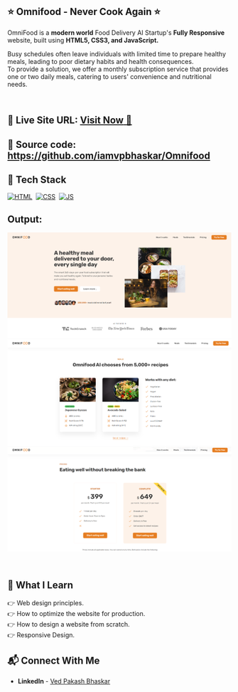 
## ⭐ Omnifood - Never Cook Again ⭐

OmniFood is a **modern world** Food Delivery AI Startup's **Fully Responsive** website, built using **HTML5, CSS3, and JavaScript.** <br>

Busy schedules often leave individuals with limited time to prepare healthy meals, leading to poor dietary habits and health consequences.<br>
To provide a solution, we offer a monthly subscription service that provides one or two daily meals, catering to users' convenience and nutritional needs.


<br>

## 📌 **Live Site URL:** <a href="https://iamvpbhaskar.github.io/Omnifood/" target="_blank">**Visit Now** 🚀</a>
## 📌 **Source code:** https://github.com/iamvpbhaskar/Omnifood


## 📌 Tech Stack

[![HTML](https://img.shields.io/badge/html5%20-%23E34F26.svg?&style=for-the-badge&logo=html5&logoColor=white)](https://github.com/iamvpbhaskar)&nbsp;
[![CSS](https://img.shields.io/badge/css3%20-%231572B6.svg?&style=for-the-badge&logo=css3&logoColor=white)](https://github.com/iamvpbhaskar)&nbsp;
[![JS](https://img.shields.io/badge/javascript%20-%23323330.svg?&style=for-the-badge&logo=javascript&logoColor=%23F7DF1E)](https://github.com/iamvpbhaskar)
<br>

## Output:

![](./screenshots/homepage.png)
![](./screenshots/meals.png)
![](./screenshots/pricing.png)

<br>

## 📌 What I Learn

👉 Web design principles.  
👉 How to optimize the website for production.  
👉 How to design a website from scratch.  
👉 Responsive Design.

## 📬 Connect With Me

- **LinkedIn** - [Ved Pakash Bhaskar](https://www.linkedin.com/in/vpbhaskar/)





